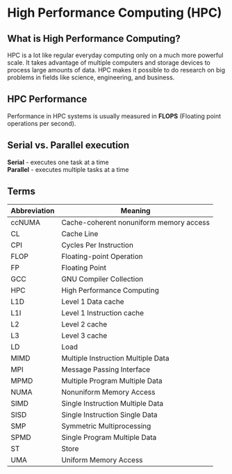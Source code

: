 # High Performance Computing (HPC)

## What is High Performance Computing?
HPC is a lot like regular everyday computing only on a much more powerful scale. 
It takes advantage of multiple computers and storage devices to process large amounts of data.
HPC makes it possible to do research on big problems in fields like science, engineering, and business.

## HPC Performance
Performance in HPC systems is usually measured in **FLOPS** (Floating point operations per second).

## Serial vs. Parallel execution
**Serial** - executes one task at a time\
**Parallel** - executes multiple tasks at a time




## Terms
| Abbreviation | Meaning |
| ------------ | ------- |
| ccNUMA | Cache-coherent nonuniform memory access |
| CL | Cache Line |
| CPI | Cycles Per Instruction |
| FLOP | Floating-point Operation |
| FP | Floating Point |
| GCC | GNU Compiler Collection |
| HPC | High Performance Computing | 
| L1D | Level 1 Data cache |
| L1I | Level 1 Instruction cache | 
| L2 | Level 2 cache |
| L3 | Level 3 cache |
| LD | Load |
| MIMD | Multiple Instruction Multiple Data | 
| MPI | Message Passing Interface |
| MPMD | Multiple Program Multiple Data |
| NUMA | Nonuniform Memory Access |
| SIMD | Single Instruction Multiple Data |
| SISD | Single Instruction Single Data |
| SMP | Symmetric Multiprocessing |
| SPMD | Single Program Multiple Data |
| ST | Store |
| UMA | Uniform Memory Access |